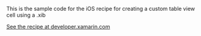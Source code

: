 This is the sample code for the iOS recipe for creating a custom table view cell using a .xib

[See the recipe at developer.xamarin.com](http://developer.xamarin.com/recipes/ios/content_controls/tables/custom-tableviewcell/)
